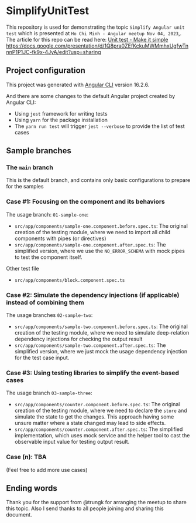 # SimplifyUnitTest

This repository is used for demonstrating the topic `Simplify Angular unit test` which is presented at `Ho Chi Minh - Angular meetup Nov 04, 2023`,. The article for this repo can be read here: [Unit test - Make it simple](https://docs.google.com/presentation/d/1Q8pra0ZEfKckuMWMmhxUgfwTnnnP1P1JC-fk9x-4JyA/edit?usp=sharing) https://docs.google.com/presentation/d/1Q8pra0ZEfKckuMWMmhxUgfwTnnnP1P1JC-fk9x-4JyA/edit?usp=sharing

## Project configuration

This project was generated with [Angular CLI](https://github.com/angular/angular-cli) version 16.2.6.

And there are some changes to the default Angular project created by Angular CLI:

- Using `jest` framework for writing tests
- Using `yarn` for the package installation
- The `yarn run test` will trigger `jest --verbose` to provide the list of test cases

## Sample branches

### The `main` branch

This is the default branch, and contains only basic configurations to prepare for the samples

### Case #1: Focusing on the component and its behaviors

The usage branch: `01-sample-one`:

- `src/app/components/sample-one.component.before.spec.ts`: The original creation of the testing module, where we need to import all child components with pipes (or directives)
- `src/app/components/sample-one.component.after.spec.ts`: The simplified version, where we use the `NO_ERROR_SCHEMA` with mock pipes to test the component itself.

Other test file
- `src/app/components/block.component.spec.ts`

### Case #2: Simulate the dependency injections (if applicable) instead of combining them

The usage branches `02-sample-two`:

- `src/app/components/sample-two.component.before.spec.ts`: The original creation of the testing module, where we need to simulate deep-relation dependency injections for checking the output result
- `src/app/components/sample-two.component.after.spec.ts`: The simplified version, where we just mock the usage dependency injection for the test case input.


### Case #3: Using testing libraries to simplify the event-based cases

The usage branch `03-sample-three`:

- `src/app/components/counter.component.before.spec.ts`: The original creation of the testing module, where we need to declare the `store` and simulate the state to get the changes. This approach having some unsure matter where a state changed may lead to side effects.
- `src/app/components/counter.component.after.spec.ts`: The simplified implementation, which uses mock service and the helper tool to cast the observable input value for testing output result.



### Case (n): TBA

(Feel free to add more use cases)

## Ending words

Thank you for the support from @trungk for arranging the meetup to share this topic. Also I send thanks to all people joining and sharing this document.
